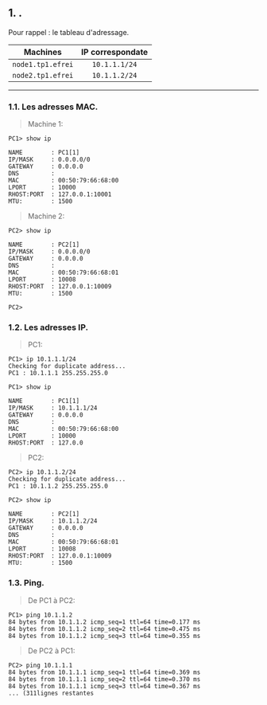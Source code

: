 ## 1. .

Pour rappel : le tableau d'adressage.

|      Machines       | IP correspondate |
|:-------------------:|:----------------:|
|  `node1.tp1.efrei`  |  `10.1.1.1/24`   |
|  `node2.tp1.efrei`  |  `10.1.1.2/24`   |

---

### 1.1. Les adresses MAC.

> Machine 1:

```
PC1> show ip

NAME        : PC1[1]
IP/MASK     : 0.0.0.0/0
GATEWAY     : 0.0.0.0
DNS         :
MAC         : 00:50:79:66:68:00
LPORT       : 10000
RHOST:PORT  : 127.0.0.1:10001
MTU:        : 1500
```

> Machine 2:

```
PC2> show ip

NAME        : PC2[1]
IP/MASK     : 0.0.0.0/0
GATEWAY     : 0.0.0.0
DNS         :
MAC         : 00:50:79:66:68:01
LPORT       : 10008
RHOST:PORT  : 127.0.0.1:10009
MTU:        : 1500

PC2>
```

### 1.2. Les adresses IP.

> PC1:

```
PC1> ip 10.1.1.1/24
Checking for duplicate address...
PC1 : 10.1.1.1 255.255.255.0

PC1> show ip

NAME        : PC1[1]
IP/MASK     : 10.1.1.1/24
GATEWAY     : 0.0.0.0
DNS         :
MAC         : 00:50:79:66:68:00
LPORT       : 10000
RHOST:PORT  : 127.0.0
```

> PC2:

```
PC2> ip 10.1.1.2/24
Checking for duplicate address...
PC1 : 10.1.1.2 255.255.255.0

PC2> show ip

NAME        : PC2[1]
IP/MASK     : 10.1.1.2/24
GATEWAY     : 0.0.0.0
DNS         :
MAC         : 00:50:79:66:68:01
LPORT       : 10008
RHOST:PORT  : 127.0.0.1:10009
MTU:        : 1500
```

### 1.3. Ping.

> De PC1 à PC2:
```
PC1> ping 10.1.1.2
84 bytes from 10.1.1.2 icmp_seq=1 ttl=64 time=0.177 ms
84 bytes from 10.1.1.2 icmp_seq=2 ttl=64 time=0.475 ms
84 bytes from 10.1.1.2 icmp_seq=3 ttl=64 time=0.355 ms
```

> De PC2 à PC1:
```
PC2> ping 10.1.1.1
84 bytes from 10.1.1.1 icmp_seq=1 ttl=64 time=0.369 ms
84 bytes from 10.1.1.1 icmp_seq=2 ttl=64 time=0.370 ms
84 bytes from 10.1.1.1 icmp_seq=3 ttl=64 time=0.367 ms
... (311lignes restantes
